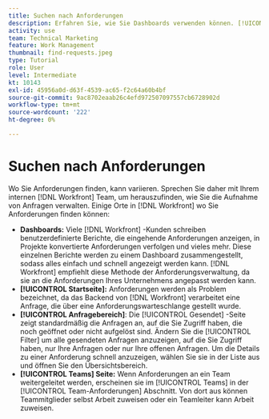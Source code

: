 ```yaml
---
title: Suchen nach Anforderungen
description: Erfahren Sie, wie Sie Dashboards verwenden können. [!UICONTROL Startseite], die [!UICONTROL Anforderungen] und der [!UICONTROL Teams] Seite, um eingehende Anfragen zu finden, die über eine Anforderungswarteschlange gestellt wurden.
activity: use
team: Technical Marketing
feature: Work Management
thumbnail: find-requests.jpeg
type: Tutorial
role: User
level: Intermediate
kt: 10143
exl-id: 45956a0d-d63f-4539-ac65-f2c64a60b4bf
source-git-commit: 9ac8702eaab26c4efd972507097557cb6728902d
workflow-type: tm+mt
source-wordcount: '222'
ht-degree: 0%

---
```


# Suchen nach Anforderungen

Wo Sie Anforderungen finden, kann variieren. Sprechen Sie daher mit Ihrem internen [!DNL  Workfront] Team, um herauszufinden, wie Sie die Aufnahme von Anfragen verwalten. Einige Orte in [!DNL Workfront] wo Sie Anforderungen finden können:

* **Dashboards:** Viele [!DNL Workfront] -Kunden schreiben benutzerdefinierte Berichte, die eingehende Anforderungen anzeigen, in Projekte konvertierte Anforderungen verfolgen und vieles mehr. Diese einzelnen Berichte werden zu einem Dashboard zusammengestellt, sodass alles einfach und schnell angezeigt werden kann. [!DNL Workfront] empfiehlt diese Methode der Anforderungsverwaltung, da sie an die Anforderungen Ihres Unternehmens angepasst werden kann.
* **[!UICONTROL Startseite]:** Anforderungen werden als Problem bezeichnet, da das Backend von [!DNL Workfront] verarbeitet eine Anfrage, die über eine Anforderungswarteschlange gestellt wurde.
* **[!UICONTROL Anfragebereich]**: Die [!UICONTROL Gesendet] -Seite zeigt standardmäßig die Anfragen an, auf die Sie Zugriff haben, die noch geöffnet oder nicht aufgelöst sind. Ändern Sie die [!UICONTROL Filter] um alle gesendeten Anfragen anzuzeigen, auf die Sie Zugriff haben, nur Ihre Anfragen oder nur Ihre offenen Anfragen. Um die Details zu einer Anforderung schnell anzuzeigen, wählen Sie sie in der Liste aus und öffnen Sie den Übersichtsbereich.
* **[!UICONTROL Teams] Seite:** Wenn Anforderungen an ein Team weitergeleitet werden, erscheinen sie im [!UICONTROL Teams] in der [!UICONTROL Team-Anforderungen] Abschnitt. Von dort aus können Teammitglieder selbst Arbeit zuweisen oder ein Teamleiter kann Arbeit zuweisen.
